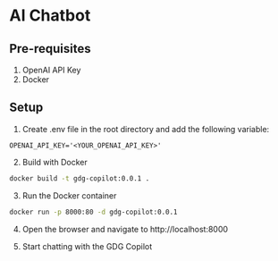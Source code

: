# AI Chatbot

## Pre-requisites

1. OpenAI API Key
2. Docker

## Setup

1. Create .env file in the root directory and add the following variable:

```
OPENAI_API_KEY='<YOUR_OPENAI_API_KEY>'
```

2. Build with Docker

```bash
docker build -t gdg-copilot:0.0.1 .
```

3. Run the Docker container

```bash
docker run -p 8000:80 -d gdg-copilot:0.0.1
```

4. Open the browser and navigate to http://localhost:8000

5. Start chatting with the GDG Copilot

